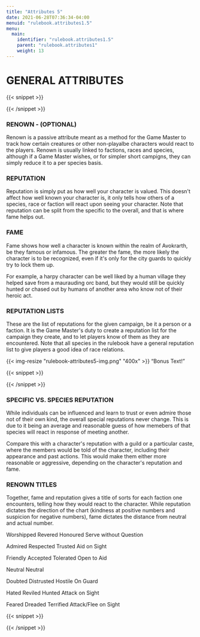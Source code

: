 ```yaml
---
title: "Attributes 5"
date: 2021-06-28T07:36:34-04:00
menuid: "rulebook.attributes1.5"
menu:
  main:
    identifier: "rulebook.attributes1.5"
    parent: "rulebook.attributes1"
    weight: 13
---
```


# GENERAL ATTRIBUTES

{{< snippet >}}<div class="bookpage-columns"><div class="bookpage-column">{{< /snippet >}}

### RENOWN - (OPTIONAL)
Renown is a passive attribute meant as a method for the Game Master to track how
certain creatures or other non-playalbe characters would react to the players.
Renown is usually linked to factions, races and species, although if a Game Master
wishes, or for simpler short campigns, they can simply reduce it to a per species basis.

### REPUTATION
Reputation is simply put as how well your character is valued. This doesn't
affect how well known your character is, it only tells how others of a species,
race or faction will react upon seeing your character. Note that reputation can
be split from the specific to the overall, and that is where fame helps out.

### FAME
Fame shows how well a character is known within the realm of Avokrarth, be they
famous or infamous. The greater the fame, the more likely the character is to be
recognized, even if it's only for the city guards to quickly try to lock them up.

For example, a harpy character can be well liked by a human village they helped
save from a maurauding orc band, but they would still be quickly hunted or chased
out by humans of another area who know not of their heroic act.

### REPUTATION LISTS
These are the list of reputations for the given campaign, be it a person or a
faction. It is the Game Master's duty to create a reputation list for the campaign
they create, and to let players know of them as they are encountered. Note that
all species in the rulebook have a general reputation list to give players a good
idea of race relations.

{{< img-resize "rulebook-attributes5-img.png" "400x" >}}
“Bonus Text!”

{{< snippet >}}</div><div class="bookpage-column">{{< /snippet >}}

### SPECIFIC VS. SPECIES REPUTATION
While individuals can be influenced and learn to trust or even admire those not
of their own kind, the overall special reputations never change. This is due to
it being an average and reasonable guess of how memebers of that species will
react in response of meeting another.

Compare this with a character's reputation with a guild or a particular caste,
where the members would be told of the character, including their appearance
and past actions. This would make them either more reasonable or aggressive,
depending on the character's reputation and fame.

### RENOWN TITLES
Together, fame and reputation gives a title of sorts for each faction one
encounters, telling how they would react to the character. While reputation
dictates the direction of the chart (kindness at positive numbers and suspicion
for negative numbers), fame dictates the distance from neutral and actual number.

Worshipped
Revered
Honoured
Serve without Question

Admired
Respected
Trusted
Aid on Sight

Friendly
Accepted
Tolerated
Open to Aid

Neutral
Neutral

Doubted
Distrusted
Hostile
On Guard

Hated
Reviled
Hunted
Attack on Sight

Feared
Dreaded
Terrified
Attack/Flee on Sight

{{< snippet >}}</div></div>{{< /snippet >}}
